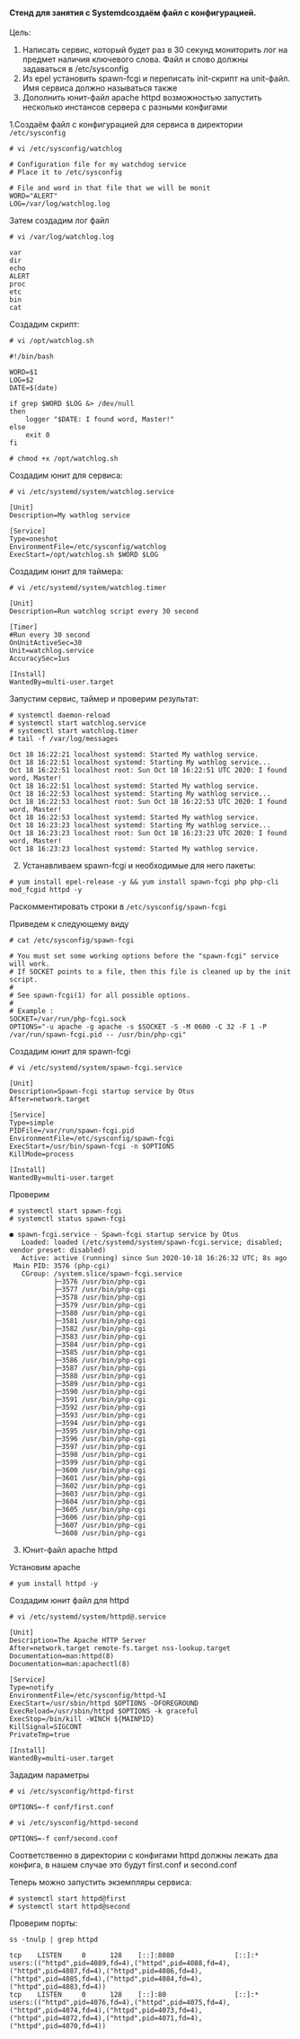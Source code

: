 #### Стенд для занятия с Systemdсоздаём файл с конфигурацией.

Цель:
1. Написать сервис, который будет раз в 30 секунд мониторить лог на
предмет наличия ключевого слова. Файл и слово должны
задаваться в /etc/sysconfig
2. Из epel установить spawn-fcgi и переписать init-скрипт на unit-файл.
Имя сервиса должно называться также
3. Дополнить юнит-файл apache httpd возможностью запустить
несколько инстансов сервера с разными конфигами


1.Создаём файл с конфигурацией для сервиса в директории `/etc/sysconfig`
```
# vi /etc/sysconfig/watchlog
```
```
# Configuration file for my watchdog service
# Place it to /etc/sysconfig

# File and word in that file that we will be monit
WORD="ALERT"
LOG=/var/log/watchlog.log
```
Затем создадим лог файл
```
# vi /var/log/watchlog.log
```
```
var
dir
echo
ALERT
proc
etc
bin
cat
```
Создадим скрипт:
```
# vi /opt/watchlog.sh
```
```
#!/bin/bash

WORD=$1
LOG=$2
DATE=$(date)

if grep $WORD $LOG &> /dev/null
then
	logger "$DATE: I found word, Master!"
else
	exit 0
fi
```
```
# chmod +x /opt/watchlog.sh
```

Создадим юнит для сервиса:

```
# vi /etc/systemd/system/watchlog.service
```
```
[Unit]
Description=My wathlog service

[Service]
Type=oneshot
EnvironmentFile=/etc/sysconfig/watchlog
ExecStart=/opt/watchlog.sh $WORD $LOG
```

Создадим юнит для таймера:

```
# vi /etc/systemd/system/watchlog.timer
```
```
[Unit]
Description=Run watchlog script every 30 second

[Timer]
#Run every 30 second
OnUnitActiveSec=30
Unit=watchlog.service
AccuracySec=1us

[Install]
WantedBy=multi-user.target
```

Запустим сервис, таймер и проверим результат:

```
# systemctl daemon-reload
# systemctl start watchlog.service
# systemctl start watchlog.timer
# tail -f /var/log/messages
```
```
Oct 18 16:22:21 localhost systemd: Started My wathlog service.
Oct 18 16:22:51 localhost systemd: Starting My wathlog service...
Oct 18 16:22:51 localhost root: Sun Oct 18 16:22:51 UTC 2020: I found word, Master!
Oct 18 16:22:51 localhost systemd: Started My wathlog service.
Oct 18 16:22:53 localhost systemd: Starting My wathlog service...
Oct 18 16:22:53 localhost root: Sun Oct 18 16:22:53 UTC 2020: I found word, Master!
Oct 18 16:22:53 localhost systemd: Started My wathlog service.
Oct 18 16:23:23 localhost systemd: Starting My wathlog service...
Oct 18 16:23:23 localhost root: Sun Oct 18 16:23:23 UTC 2020: I found word, Master!
Oct 18 16:23:23 localhost systemd: Started My wathlog service.

```

2. Устанавливаем spawn-fcgi и необходимые для него пакеты:

```
# yum install epel-release -y && yum install spawn-fcgi php php-cli mod_fcgid httpd -y
```
Раскомментировать строки в `/etc/sysconfig/spawn-fcgi`

Приведем к следующему виду
```
# cat /etc/sysconfig/spawn-fcgi
```
```
# You must set some working options before the "spawn-fcgi" service will work.
# If SOCKET points to a file, then this file is cleaned up by the init script.
#
# See spawn-fcgi(1) for all possible options.
#
# Example :
SOCKET=/var/run/php-fcgi.sock
OPTIONS="-u apache -g apache -s $SOCKET -S -M 0600 -C 32 -F 1 -P /var/run/spawn-fcgi.pid -- /usr/bin/php-cgi"
```

Создадим юнит для spawn-fcgi
```
# vi /etc/systemd/system/spawn-fcgi.service
```
```
[Unit]
Description=Spawn-fcgi startup service by Otus
After=network.target

[Service]
Type=simple
PIDFile=/var/run/spawn-fcgi.pid
EnvironmentFile=/etc/sysconfig/spawn-fcgi
ExecStart=/usr/bin/spawn-fcgi -n $OPTIONS
KillMode=process

[Install]
WantedBy=multi-user.target
```

Проверим
```
# systemctl start spawn-fcgi
# systemctl status spawn-fcgi
```
```
● spawn-fcgi.service - Spawn-fcgi startup service by Otus
   Loaded: loaded (/etc/systemd/system/spawn-fcgi.service; disabled; vendor preset: disabled)
   Active: active (running) since Sun 2020-10-18 16:26:32 UTC; 8s ago
 Main PID: 3576 (php-cgi)
   CGroup: /system.slice/spawn-fcgi.service
           ├─3576 /usr/bin/php-cgi
           ├─3577 /usr/bin/php-cgi
           ├─3578 /usr/bin/php-cgi
           ├─3579 /usr/bin/php-cgi
           ├─3580 /usr/bin/php-cgi
           ├─3581 /usr/bin/php-cgi
           ├─3582 /usr/bin/php-cgi
           ├─3583 /usr/bin/php-cgi
           ├─3584 /usr/bin/php-cgi
           ├─3585 /usr/bin/php-cgi
           ├─3586 /usr/bin/php-cgi
           ├─3587 /usr/bin/php-cgi
           ├─3588 /usr/bin/php-cgi
           ├─3589 /usr/bin/php-cgi
           ├─3590 /usr/bin/php-cgi
           ├─3591 /usr/bin/php-cgi
           ├─3592 /usr/bin/php-cgi
           ├─3593 /usr/bin/php-cgi
           ├─3594 /usr/bin/php-cgi
           ├─3595 /usr/bin/php-cgi
           ├─3596 /usr/bin/php-cgi
           ├─3597 /usr/bin/php-cgi
           ├─3598 /usr/bin/php-cgi
           ├─3599 /usr/bin/php-cgi
           ├─3600 /usr/bin/php-cgi
           ├─3601 /usr/bin/php-cgi
           ├─3602 /usr/bin/php-cgi
           ├─3603 /usr/bin/php-cgi
           ├─3604 /usr/bin/php-cgi
           ├─3605 /usr/bin/php-cgi
           ├─3606 /usr/bin/php-cgi
           ├─3607 /usr/bin/php-cgi
           └─3608 /usr/bin/php-cgi

```

3. Юнит-файл apache httpd

Установим apache

```
# yum install httpd -y
```

Создадим юнит файл для httpd

```
# vi /etc/systemd/system/httpd@.service
```
```
[Unit]
Description=The Apache HTTP Server
After=network.target remote-fs.target nss-lookup.target
Documentation=man:httpd(8)
Documentation=man:apachectl(8)

[Service]
Type=notify
EnvironmentFile=/etc/sysconfig/httpd-%I
ExecStart=/usr/sbin/httpd $OPTIONS -DFOREGROUND
ExecReload=/usr/sbin/httpd $OPTIONS -k graceful
ExecStop=/bin/kill -WINCH ${MAINPID}
KillSignal=SIGCONT
PrivateTmp=true

[Install]
WantedBy=multi-user.target
```
Зададим параметры
```
# vi /etc/sysconfig/httpd-first
```
```
OPTIONS=-f conf/first.conf
```
```
# vi /etc/sysconfig/httpd-second
```
```
OPTIONS=-f conf/second.conf
```
Соответственно в директории с конфигами httpd должны лежать два конфига, в нашем случае это будут first.conf и second.conf

Теперь можно запустить экземпляры сервиса:
```
# systemctl start httpd@first
# systemctl start httpd@second
```
Проверим порты:
```
ss -tnulp | grep httpd
```
```
tcp    LISTEN     0      128    [::]:8080               [::]:*                   users:(("httpd",pid=4089,fd=4),("httpd",pid=4088,fd=4),("httpd",pid=4087,fd=4),("httpd",pid=4086,fd=4),("httpd",pid=4085,fd=4),("httpd",pid=4084,fd=4),("httpd",pid=4083,fd=4))
tcp    LISTEN     0      128    [::]:80                 [::]:*                   users:(("httpd",pid=4076,fd=4),("httpd",pid=4075,fd=4),("httpd",pid=4074,fd=4),("httpd",pid=4073,fd=4),("httpd",pid=4072,fd=4),("httpd",pid=4071,fd=4),("httpd",pid=4070,fd=4))
```

